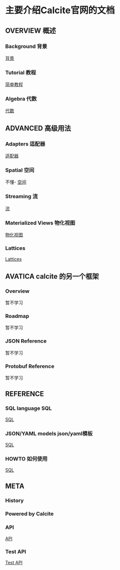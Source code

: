 # 主要介绍Calcite官网的文档

## OVERVIEW 概述

### Background 背景
[背景](/calcite-tutorial-0-translation/md/0-Background.md)

### Tutorial 教程
[简单教程](/calcite-tutorial-0-translation/md/1-Tutorial.md)

### Algebra 代数
[代数](/calcite-tutorial-0-translation/md/2-Algebra.md)

## ADVANCED 高级用法

### Adapters 适配器
[适配器](/calcite-tutorial-0-translation/md/3-Adapters.md)

### Spatial 空间
不懂-
[空间](/calcite-tutorial-0-translation/md/4-Spatial.md)

### Streaming 流
[流](/calcite-tutorial-0-translation/md/5-Streaming.md)

### Materialized Views 物化视图
[物化视图](/calcite-tutorial-0-translation/md/6-MaterializedViews.md)

### Lattices
[Lattices](/calcite-tutorial-0-translation/md/7-Lattices.md)


## AVATICA calcite 的另一个框架

### Overview
暂不学习

### Roadmap
暂不学习

### JSON Reference
暂不学习

### Protobuf Reference
暂不学习

## REFERENCE

### SQL language SQL
[SQL](/calcite-tutorial-0-translation/md/8-SQL.md)

### JSON/YAML models json/yaml模板 
[SQL](/calcite-tutorial-0-translation/md/9-Models.md)

### HOWTO 如何使用
[SQL](/calcite-tutorial-0-translation/md/10-HOWTO.md)

## META

### History

### Powered by Calcite

### API
[API](https://calcite.apache.org/apidocs/)

### Test API
[Test API](https://calcite.apache.org/testapidocs/)



